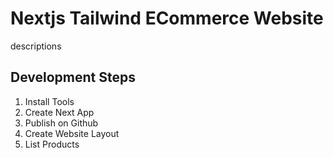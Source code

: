 # Nextjs Tailwind ECommerce Website

descriptions

## Development Steps

1. Install Tools
2. Create Next App
3. Publish on Github
4. Create Website Layout
5. List Products
